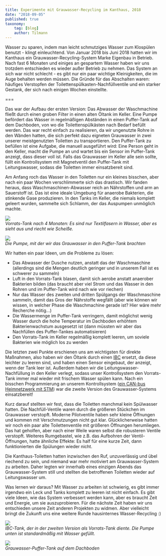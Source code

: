 ```yaml
---
title: Experimente mit Grauwasser-Recycling im Kanthaus, 2018
date: "2018-09-05"
published: true
taxonomy:
    tag: [blog]
    author: Tilmann
---
```


Wasser zu sparen, indem man leicht schmutziges Wasser zum Klospülen benutzt - klingt einleuchtend.
Von Januar 2018 bis Juni 2018 hatten wir im Kanthaus ein Grauwasser-Recycling-System Marke Eigenbau in Betrieb. Nach fast 6 Monaten und einiges an gespartem Wasser haben wir uns trotzdem entschieden es wieder außer Betrieb zu nehmen. Das System an sich war nicht schlecht - es gibt nur ein paar wichtige Kleinigkeiten, die im Auge behalten werden müssen. Die Gründe für das Abschalten waren: häufiges Verstopfen der Toilettenspülkasten-Nachfüllventile und ein starker Gestank, der sich nach einigen Wochen einstellte.

===

Das war der Aufbau der ersten Version: Das Abwasser der Waschmachine fließt durch einen groben Filter in einen alten Öltank im Keller. Eine Pumpe befördert das Wasser in regelmäßigen Abständen in einen Puffer-Tank auf dem Dachboden, von wo die Toilettenspülkästen nach Bedarf befüllt werden. Das war recht einfach zu realisieren, da wir ungenutzte Rohre in den Wänden hatten, die sich perfekt dazu eigneten Grauwasser in zwei unserer meistgenutzten Toiletten zu transportieren. Den Puffer-Tank zu befüllen ist eine Aufgabe, die manuell ausgeführt wird: Eine Person geht in den Keller, macht die Pumpe an und wartet bis ein Sensor im Puffer-Tank anzeigt, dass dieser voll ist. Falls das Grauwasser im Keller alle sein sollte, füllt ein Kontrollsystem mit Magnetventil den Puffer-Tank mit Leitungswasser, sodass die Toiletten immer einsatzbereit sind.

Am Anfang roch das Wasser in den Toiletten nur ein kleines bisschen, aber nach ein paar Wochen verschlimmerte sich das drastisch. Wir fanden heraus, dass Waschmaschinen-Abwasser reich an Nährstoffen und arm an Sauerstoff ist. Das ist eine ideale Umgebung für anaerobe Bakterien, die stinkende Gase produzieren. In den Tanks im Keller, die niemals komplett geleert wurden, sammelte sich Schlamm, der das Auspumpen unmöglich machte.

![](tank_sludge.jpg)<br>
_Vorrats-Tank nach 4 Monaten: Es sind nur Textilfasern in Wasser, aber es sieht aus und riecht wie Scheiße._

![](matthias_and_the_pump.jpg)<br>
_Die Pumpe, mit der wir das Grauwasser in den Puffer-Tank brachten_

Wir hatten ein paar Ideen, um die Probleme zu lösen:

- Das Abwasser der Dusche nutzen, anstatt das der Waschmaschine (allerdings sind die Mengen deutlich geringer und in unserem Fall ist es schwerer zu sammeln)
- Luft in den Vorrats-Tank blasen, damit sich aerobe anstatt anaerober Bakterien bilden (das braucht aber viel Strom und das Wasser in den Rohren und im Puffer-Tank wird nach wie vor riechen)
- Nur das Wasser des zweiten und dritten Spülgangs der Waschmaschine sammeln, damit das Gros der Nährstoffe wegfällt (aber wie können wir wissen, in welcher Phase die Waschmachine gerade ist? Hier wäre mehr Recherche nötig...)
- Die Wassermenge im Puffer-Tank verringern, damit möglichst wenig Wasser durch die hohe Temperatur im Dachboden erhöhtem Bakterienwachstum ausgesetzt ist (dann müssten wir aber das Nachfüllen des Puffer-Tankes automatisieren)
- Den Vorrats-Tank im Keller regelmäßig komplett leeren, um soviele Bakterien wie möglich los zu werden

Die letzten zwei Punkte erschienen uns am wichtigsten für direkte Maßnahmen, also haben wir den Öltank durch einen [IBC](https://en.wikipedia.org/wiki/Intermediate_bulk_container) ersetzt, da diese leichter zu leeren sind, und haben einen Sensor eingebaut, der anzeigt, wenn der Tank leer ist. Außerdem haben wir die Leitungswasser-Nachfüllung in den Keller verlegt, sodass unser Kontrollsystem den Vorrats-Tank immer mal wieder mit frischem Wasser spülen kann. Nach ein bisschen Programmierung an unserem Kontrollsystem ([ein CAN-bus Heimnetzwerk mit STM](https://github.com/NerdyProjects/HouseBusNode)) war die zweite Version des Grauwasser-Systems einsatzbereit!

Kurz darauf stellten wir fest, dass die Toiletten manchmal kein Spülwasser hatten. Die Nachfüll-Ventile waren durch die größeren Stückchen im Grauwasser verstopft. Moderne Pilotventile haben sehr kleine Öffnungen und kommen mit Verschmutzungen nicht gut klar. Glücklicherweise hatten wir noch ein paar alte Toilettenventile mit größeren Öffnungen herumliegen. Das hat geholfen, aber nach einer Weile waren selbst die robusteren Ventile verstopft. Weiteres Rumgebastel, wie z.B. das Aufbohren der Ventil-Öffnungen, hatte ähnliche Effekte: Es half für eine kurze Zeit, dann funktionierten die Spülungen wieder nicht.

Die Kanthaus-Toiletten hatten inzwischen den Ruf, unzuverlässig und übel riechend zu sein, und niemand war mehr motiviert am Grauwasser-System zu arbeiten. Daher legten wir innerhalb eines einzigen Abends das Grauwasser-System still und stellten die betroffenen Toiletten wieder auf Leitungswasser um.

Was lernen wir daraus? Mit Wasser zu arbeiten ist schwierig, es gibt immer irgendwo ein Leck und Tanks komplett zu leeren ist nicht einfach. Es gibt viele Ideen, wie das System verbessert werden kann, aber es braucht Zeit und Energie, um sie auszuprobieren. Für die nächste Zeit haben wir uns entschieden unsere Zeit anderen Projekten zu widmen. Aber vielleicht bringt die Zukunft uns eine weitere Runde hausinternes Wasser-Recycling :)

![](1IBC_basement.jpg)<br>
_IBC-Tank, der in der zweiten Version als Vorrats-Tank diente. Die Pumpe unten ist standardmäßig mit Wasser gefüllt._

![](buffer_tank.jpg)<br>
_Grauwasser-Puffer-Tank auf dem Dachboden_
